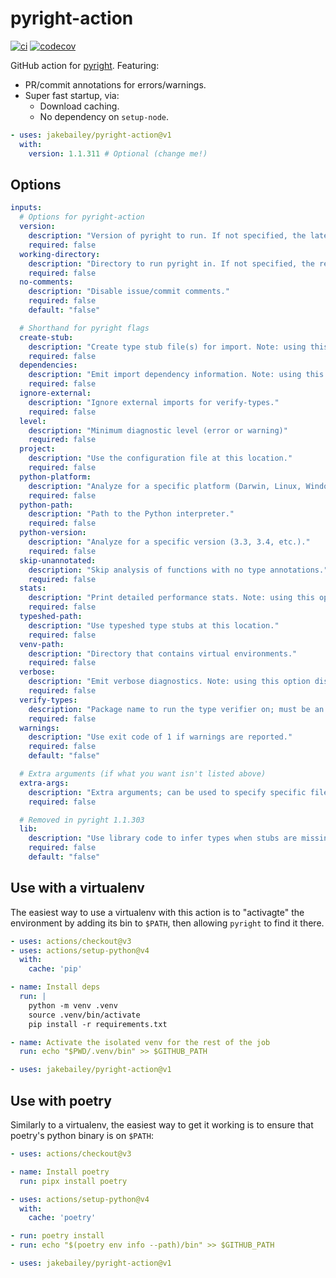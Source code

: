 # pyright-action

[![ci](https://github.com/jakebailey/pyright-action/actions/workflows/ci.yml/badge.svg)](https://github.com/jakebailey/pyright-action/actions/workflows/ci.yml)
[![codecov](https://codecov.io/gh/jakebailey/pyright-action/branch/main/graph/badge.svg?token=5OMEFS2LQZ)](https://codecov.io/gh/jakebailey/pyright-action)

GitHub action for [pyright](https://github.com/microsoft/pyright). Featuring:

- PR/commit annotations for errors/warnings.
- Super fast startup, via:
  - Download caching.
  - No dependency on `setup-node`.

```yml
- uses: jakebailey/pyright-action@v1
  with:
    version: 1.1.311 # Optional (change me!)
```

## Options

```yml
inputs:
  # Options for pyright-action
  version:
    description: "Version of pyright to run. If not specified, the latest version will be used."
    required: false
  working-directory:
    description: "Directory to run pyright in. If not specified, the repo root will be used."
    required: false
  no-comments:
    description: "Disable issue/commit comments."
    required: false
    default: "false"

  # Shorthand for pyright flags
  create-stub:
    description: "Create type stub file(s) for import. Note: using this option disables commenting."
    required: false
  dependencies:
    description: "Emit import dependency information. Note: using this option disables commenting."
    required: false
  ignore-external:
    description: "Ignore external imports for verify-types."
    required: false
  level:
    description: "Minimum diagnostic level (error or warning)"
    required: false
  project:
    description: "Use the configuration file at this location."
    required: false
  python-platform:
    description: "Analyze for a specific platform (Darwin, Linux, Windows)."
    required: false
  python-path:
    description: "Path to the Python interpreter."
    required: false
  python-version:
    description: "Analyze for a specific version (3.3, 3.4, etc.)."
    required: false
  skip-unannotated:
    description: "Skip analysis of functions with no type annotations."
    required: false
  stats:
    description: "Print detailed performance stats. Note: using this option disables commenting."
    required: false
  typeshed-path:
    description: "Use typeshed type stubs at this location."
    required: false
  venv-path:
    description: "Directory that contains virtual environments."
    required: false
  verbose:
    description: "Emit verbose diagnostics. Note: using this option disables commenting."
    required: false
  verify-types:
    description: "Package name to run the type verifier on; must be an *installed* library. Any score under 100% will fail the build. Using this option disables commenting."
    required: false
  warnings:
    description: "Use exit code of 1 if warnings are reported."
    required: false
    default: "false"

  # Extra arguments (if what you want isn't listed above)
  extra-args:
    description: "Extra arguments; can be used to specify specific files to check."
    required: false

  # Removed in pyright 1.1.303
  lib:
    description: "Use library code to infer types when stubs are missing."
    required: false
    default: "false"
```

## Use with a virtualenv

The easiest way to use a virtualenv with this action is to "activagte" the
environment by adding its bin to `$PATH`, then allowing `pyright` to find it
there.

```yml
- uses: actions/checkout@v3
- uses: actions/setup-python@v4
  with:
    cache: 'pip'

- name: Install deps
  run: |
    python -m venv .venv
    source .venv/bin/activate
    pip install -r requirements.txt

- name: Activate the isolated venv for the rest of the job
  run: echo "$PWD/.venv/bin" >> $GITHUB_PATH

- uses: jakebailey/pyright-action@v1
```

## Use with poetry

Similarly to a virtualenv, the easiest way to get it working is to ensure that
poetry's python binary is on `$PATH`:

```yml
- uses: actions/checkout@v3

- name: Install poetry
  run: pipx install poetry

- uses: actions/setup-python@v4
  with:
    cache: 'poetry'

- run: poetry install
- run: echo "$(poetry env info --path)/bin" >> $GITHUB_PATH

- uses: jakebailey/pyright-action@v1
```
